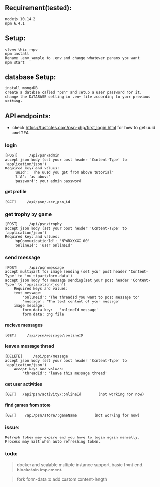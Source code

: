 

## Requirement(tested):

    nodejs 10.14.2
    npm 6.4.1


## Setup:
    clone this repo
    npm install
    Rename .env_sample to .env and change whatever params you want
    npm start


## database Setup:
    install mongoDB
    create a databse called "psn" and setup a user password for it.
    change the DATABASE setting in .env file according to your previous setting.

## API endpoints:
*  check https://tusticles.com/psn-php/first_login.html for how to get uuid and 2FA


### **login** 
    [POST]     /api/psn/admin
    accept json body (set your post header 'Content-Type' to 'application/json')
    Required keys and values: 
        'uuId': 'The uuId you get from above tutorial'
        'tfA': 'as above'
        'password': your admin password 


#### **get profile**                    
    [GET]     /api/psn/user_psn_id


### **get trophy by game** 
    [POST]     /api/psn/trophy
    accept json body (set your post header 'Content-Type' to 'application/json')
    Required keys and values:  
        'npCommunicationId': 'NPWRXXXXX_00'
        'onlineId': 'user onlineId'


### **send message** 
    [POST]     /api/psn/message
    accept multipart for image sending (set your post header 'Content-Type' to 'multipart/form-data')
    accept json body for message sending(set your post header 'Content-Type' to 'application/json')
        Required keys and values:  
        text message:
            'onlineId': 'The threadId you want to post message to'
            'message': 'The text content of your message'
        image message:
            form data key:   'onlineId:message'
            form data: png file 

#### **recieve messages**                    
    [GET]     /api/psn/message/:onlineID


#### **leave a message thread**                    
    [DELETE]     /api/psn/message
    accept json body (set your post header 'Content-Type' to 'application/json')
        Accept keys and values:  
            'threadId': 'leave this message thread' 


#### **get user activities**                    
    [GET]   /api/psn/activity/:onlineId        (not working for now)

#### **find games from store**                    
    [GET]    /api/psn/store/:gameName        (not working for now)


### **issue**:
    Refresh token may expire and you have to login again manually.
    Process may halt when auto refreshing token.



### todo:
> docker and scalable multiple instance support.
> basic front end.
> blockchain implement.

> fork form-data to add custom content-length

